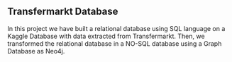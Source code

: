 ## **Transfermarkt Database**

In this project we have built a relational database using SQL language on a Kaggle Database with data extracted from Transfermarkt. Then, we transformed the relational database in a NO-SQL database using a Graph Database as Neo4j.
